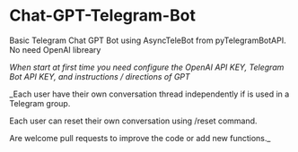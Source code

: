 # Chat-GPT-Telegram-Bot
Basic Telegram Chat GPT Bot using AsyncTeleBot from pyTelegramBotAPI. No need OpenAI libreary


*When start at first time you need configure the OpenAI API KEY, Telegram Bot API KEY, and instructions / directions of GPT*


_Each user have their own conversation thread independently if is used in a Telegram group.

Each user can reset their own conversation using /reset command.

Are welcome pull requests to improve the code or add new functions._
